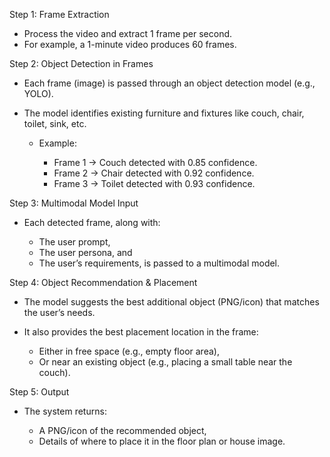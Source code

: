 Step 1: Frame Extraction

* Process the video and extract 1 frame per second.
* For example, a 1-minute video produces 60 frames.

Step 2: Object Detection in Frames

* Each frame (image) is passed through an object detection model (e.g., YOLO).
* The model identifies existing furniture and fixtures like couch, chair, toilet, sink, etc.

  * Example:

    * Frame 1 → Couch detected with 0.85 confidence.
    * Frame 2 → Chair detected with 0.92 confidence.
    * Frame 3 → Toilet detected with 0.93 confidence.

Step 3: Multimodal Model Input

* Each detected frame, along with:

  * The user prompt,
  * The user persona, and
  * The user’s requirements,
    is passed to a multimodal model.

Step 4: Object Recommendation & Placement

* The model suggests the best additional object (PNG/icon) that matches the user’s needs.
* It also provides the best placement location in the frame:

  * Either in free space (e.g., empty floor area),
  * Or near an existing object (e.g., placing a small table near the couch).

Step 5: Output

* The system returns:

  * A PNG/icon of the recommended object,
  * Details of where to place it in the floor plan or house image.
